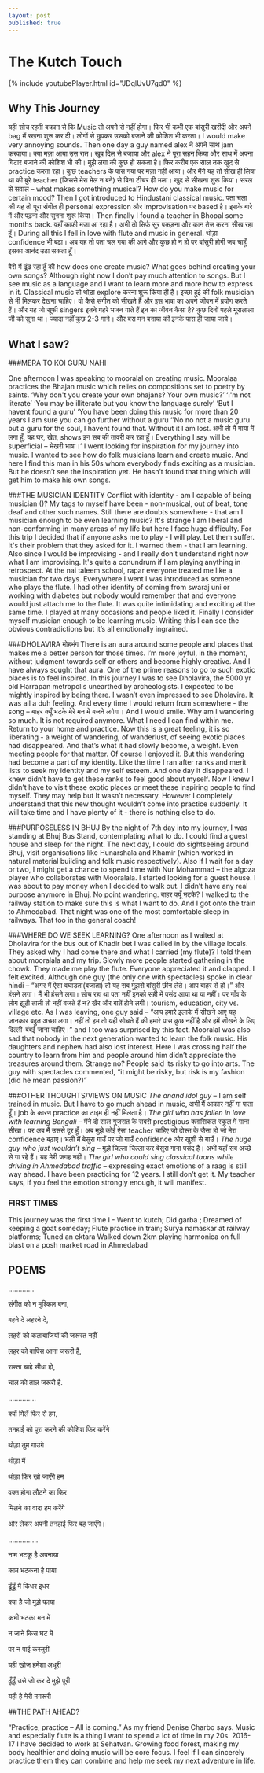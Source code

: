 ```yaml
---
layout: post
published: true
---
```

# The Kutch Touch

{% include youtubePlayer.html id="JDqlUvU7gd0" %}

## Why This Journey
यही सोच रहती बचपन से कि Music तो अपने से नहीं होगा। फिर भी कभी एक बांसुरी खरीदी और अपने bag में रखना शुरू कर दी। 
लोगों से छुपकर उसको बजाने की कोशिश भी करता। I would make very annoying sounds. Then one day a guy named alex ने अपने साथ jam करवाया।
क्या मज़ा आया उस रात। खूब दिल से बजाया और alex ने पूरा सहन किया और साथ में अपना गिटार बजाने की कोशिश भी की।
मुझे लगा की कुछ हो सकता है। फिर करीब एक साल तक खुद से practice करता रहा। कुछ teachers के पास गया पर मज़ा नहीं आया।
और मैंने यह तो सीख ही लिया था की बुरे teacher (जिससे मेरा मेल न बने) से बिना टीचर ही भला। खुद से सीखना शुरू किया।
सरल से सवाल – what makes something musical? How do you make music for certain mood?
Then I got introduced to Hindustani classical music. पता चला की यह तो पूरा संगीत ही personal expression और improvisation पर based है। इसके बारे में और पढ़ना और सुनना शुरू किया। Then finally I found a teacher in Bhopal some months back. वहाँ काफी मज़ा आ रहा है। अभी तो सिर्फ सुर पकड़ना और कान तेज़ करना सीख रहा हूँ। 
During all this I fell in love with flute and music in general. थोड़ा confidence भी बढ़ा।
अब यह तो पता चल गया की आगे और कुछ हो न हो पर बांसुरी होगी जब चाहूँ इसका आनंद उठा सकता हूँ।

वैसे मैं ढूंढ रहा हूँ की how does one create music? What goes behind creating your own songs?
Although right now I don’t pay much attention to songs. But I see music as a language and
I want to learn more and more how to express in it. Classical music तो थोड़ा explore करना शुरू किया ही है।
इच्छा हुई की folk musician से भी मिलकर देखना चाहिए। वो कैसे संगीत को सीखते हैं और इस भाषा का अपने जीवन में प्रयोग करते हैं। और यह जो सूफी singers इतने गहरे भजन गाते हैं इन का जीवन कैसा है?
कुछ दिनों पहले मूरालाला जी को सुना था। ज्यादा नहीं कुछ 2-3 गाने। और बस मन बनाया की इनके पास ही जाया जाये। 

## What I saw?

###MERA TO KOI GURU NAHI

One afternoon I was speaking to mooralal on creating music. Mooralaa practices the Bhajan music which relies on compositions set to poetry by saints.
‘Why don't you create your own bhajans? Your own music?’
‘I'm not literate’
‘You may be illiterate but you know the language surely’
‘But I havent found a guru’
‘You have been doing this music for more than 20 years I am sure you can go further without a guru
‘’No no not a music guru but a guru for the soul, I havent found that. Without it I am lost. अभी तो मैं माया में लगा हूँ, यह घर, खेत, shows इन सब की तावरी कर रहा हूँ। Everything I say will be superficial – भेखरी भाषा।’
I went looking for inspiration for my journey into music. I wanted to see how do folk musicians learn and create music. 
And here I find this man in his 50s whom everybody finds exciting as a musician. But he doesn’t see the inspiration yet. He hasn’t found that thing which will get him to make his own songs.


###THE MUSICIAN IDENTITY
Conflict with identity - am I capable of being musician ()?
My tags to myself have been - non-musical, out of beat, tone deaf and other such names. Still there are doubts somewhere - that am I musician enough to be even learning music? It's strange I am liberal and non-conforming in many areas of my life but here I face huge difficulty. 
For this trip I decided that if anyone asks me to play - I will play. Let them suffer. It's their problem that they asked for it. I warned them - that I am learning. 
Also since I would be improvising - and I really don’t understand right now what I am improvising. It's quite a conundrum if I am playing anything in retrospect.
At the nai taleem school, rapar everyone treated me like a musician for two days. Everywhere I went I was introduced as someone who plays the flute. I had other identity of coming from swaraj uni or working with diabetes but nobody would remember that and everyone would just attach me to the flute. It was quite intimidating and exciting at the same time. I played at many occasions and people liked it. Finally I consider myself musician enough to be learning music. Writing this I can see the obvious contradictions but it’s all emotionally ingrained.   


###DHOLAVIRA मोहभंग
There is an aura around some people and places that makes me a better person for those times. I’m more joyful, in the moment, without judgment towards self or others and become highly creative. And I have always sought that aura. One of the prime reasons to go to such exotic places is to feel inspired. In this journey I was to see Dholavira, the 5000 yr old Harrapan metropolis unearthed by archeologists. I expected to be mightly inspired by being there.
I wasn’t even impressed to see Dholavira. It was all a duh feeling. And every time I would return from somewhere - the song – बाहर क्यूँ भटके मेरे मन में बजने लगेगा। And I would smile. Why am I wandering so much. It is not required anymore. What I need I can find within me. Return to your home and practice. 
Now this is a great feeling, it is so liberating - a weight of wandering, of wanderlust, of seeing exotic places had disappeared. And that’s what it had slowly become, a weight. Even meeting people for that matter. Of course I enjoyed it. But this wandering had become a part of my identity. Like the time I ran after ranks and merit lists to seek my identity and my self esteem. And one day it disappeared. I knew didn’t have to get these ranks to feel good about myself.
Now I knew I didn’t have to visit these exotic places or meet these inspiring people to find myself. They may help but It wasn’t necessary.
However I completely understand that this new thought wouldn’t come into practice suddenly. It will take time and I have plenty of it - there is nothing else to do. 


###PURPOSELESS IN BHUJ
By the night of 7th day into my journey, I was standing at Bhuj Bus Stand, contemplating what to do. I could find a guest house and sleep for the night. The next day, I could do sightseeing around Bhuj, visit organisations like Hunarshala and Khamir (which worked in natural material building and folk music respectively). Also if I wait for a day or two, I might get a chance to spend time with Nur Mohammad – the algoza player who collaborates with Mooralala. I started looking for a guest house. I was about to pay money when I decided to walk out. I didn’t have any real purpose anymore in Bhuj. No point wandering. बाहर क्यूँ भटके? I walked to the railway station to make sure this is what I want to do. And I got onto the train to Ahmedabad. That night was one of the most comfortable sleep in railways. That too in the general coach!

###WHERE DO WE SEEK LEARNING?
One afternoon as I waited at Dholavira for the bus out of Khadir bet I was called in by the village locals. They asked why I had come there and what I carried (my flute)? I told them about mooralala and my trip. Slowly more people started gathering in the chowk. They made me play the flute. Everyone appreciated it and clapped. I felt excited. Although one guy (the only one with spectacles) spoke in clear hindi – “अगर मैं ऐसा वघाडता(बजाता) तो यह सब मुझसे बांसुरी छीन लेते। आप बाहर से हो।” और हंसने लगा। मैं भी हंसने लगा। सोच रहा था पता नहीं इनको सही में पसंद आया था या नहीं। पर गाँव के लोग झूठी ताली तो नहीं बजते हैं न? खैर और बातें होने लगीं। tourism, education, city vs. village etc. As I was leaving, one guy said – “आप हमारे इलाके में सीखने आए यह जानकार बहुत अच्छा लगा। नहीं तो हम तो यही सोचते हैं की हमारे पास कुछ नहीं है और हमें सीखने के लिए दिल्ली-बंबई जाना चाहिए।” and I too was surprised by this fact. Mooralal was also sad that nobody in the next generation wanted to learn the folk music. His daughters and nephew had also lost interest. Here I was crossing half the country to learn from him and people around him didn’t appreciate the treasures around them. Strange no?
People said its risky to go into arts. The guy with spectacles commented, “it might be risky, but risk is my fashion (did he mean passion?)”  

###OTHER THOUGHTS/VIEWS ON MUSIC
_The anand idol guy_ – I am self trained in music. But I have to go much ahead in music, अभी मैं आकार नहीं गा पाता हूँ। job के कारण practice का टाइम ही नहीं मिलता है।
_The girl who has fallen in love with learning Bengali_ – मैंने दो साल गुजरात के सबसे prestigious क्लासिकल स्कूल में गाना सीखा। पर अब मैं उससे दूर हूँ। अब मुझे कोई ऐसा teacher चाहिए जो दोस्त के जैसा हो जो मेरा confidence बढ़ाए। भली मैं बेसुरा गाउँ पर जो गाउँ confidence और खुशी से गाउँ।
_The huge guy who just wouldn’t sing_ – मुझे चिल्ला चिल्ला कर बेसुरा गाना पसंद है। अभी यहाँ सब अच्छे से गा रहे हैं। यह मेरी जगह नहीं।
_The girl who could sing classical taans while driving in Ahmedabad traffic_ – expressing exact emotions of a raag is still way ahead. I have been practicing for 12 years. I still don’t get it. My teacher says, if you feel the emotion strongly enough, it will manifest.

### FIRST TIMES
This journey was the first time I -
Went to kutch; Did garba ; Dreamed of keeping a goat someday; Flute practice in train; 
Surya namaskar at railway platforms; Tuned an ektara 
Walked down 2km playing harmonica on full blast on a posh market road in Ahmedabad

## POEMS
.............

संगीत को न मुश्किल बना,

बहने दे लहरने दे,

लहरों को कलाबाजियों की जरूरत नहीं 

लहर को वापिस आना जरूरी है,

रास्ता चाहे सीधा हो,

चाल को ताल जरूरी है.



..............

क्यों मिलें फिर से हम,

तनहाईं को पूरा करने की कोशिश फिर करेंगे

थोड़ा तुम गाउगे

थोड़ा मैं

थोड़ा फिर खो जाएँगे हम

वक्त होगा लौटने का फिर

मिलने का वादा हम करेंगे

और लेकर अपनी तनहाई फिर बह जाएँगे। 



...............

नाम भटकू है अपनाया

काम भटकना है पाया

ढूँढूँ मैं किधर इधर

क्या है जो मुझे फाया

कभी भटका मन में

न जाने किस घट में

पर न पाई कस्तुरी

यही खोज हमेशा अधूरी

ढूँढूँ उसे जो कर दे मुझे पूरी

यही है मेरी मगरूरी

##THE PATH AHEAD?

“Practice, practice – All is coming.” As my friend Denise Charbo says.
Music and especially flute is a thing I want to spend a lot of time in my 20s. 2016-17 I have decided to work at Sehatvan. Growing food forest, making my body healthier and doing music will be core focus. I feel if I can sincerely practice them they can combine and help me seek my next adventure in life. 
